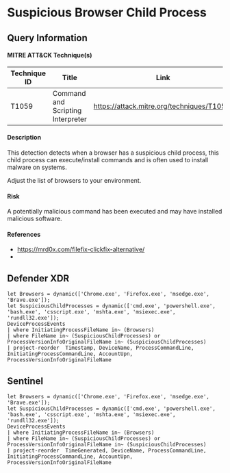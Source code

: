 # Suspicious Browser Child Process

## Query Information

#### MITRE ATT&CK Technique(s)

| Technique ID | Title    | Link    |
| ---  | --- | --- |
| T1059 | Command and Scripting Interpreter | https://attack.mitre.org/techniques/T1059/ |

#### Description
This detection detects when a browser has a suspicious child process, this child process can execute/install commands and is often used to install malware on systems.

Adjust the list of browsers to your environment.

#### Risk
A potentially malicious command has been executed and may have installed malicious software.

#### References
- https://mrd0x.com/filefix-clickfix-alternative/
- 

## Defender XDR
```KQL
let Browsers = dynamic(['Chrome.exe', 'Firefox.exe', 'msedge.exe', 'Brave.exe']);
let SuspiciousChildProcesses = dynamic(['cmd.exe', 'powershell.exe', 'bash.exe', 'csscript.exe', 'mshta.exe', 'msiexec.exe', 'rundll32.exe']);
DeviceProcessEvents
| where InitiatingProcessFileName in~ (Browsers)
| where FileName in~ (SuspiciousChildProcesses) or ProcessVersionInfoOriginalFileName in~ (SuspiciousChildProcesses)
| project-reorder  Timestamp, DeviceName, ProcessCommandLine, InitiatingProcessCommandLine, AccountUpn, ProcessVersionInfoOriginalFileName

```

## Sentinel
```KQL
let Browsers = dynamic(['Chrome.exe', 'Firefox.exe', 'msedge.exe', 'Brave.exe']);
let SuspiciousChildProcesses = dynamic(['cmd.exe', 'powershell.exe', 'bash.exe', 'csscript.exe', 'mshta.exe', 'msiexec.exe', 'rundll32.exe']);
DeviceProcessEvents
| where InitiatingProcessFileName in~ (Browsers)
| where FileName in~ (SuspiciousChildProcesses) or ProcessVersionInfoOriginalFileName in~ (SuspiciousChildProcesses)
| project-reorder  TimeGenerated, DeviceName, ProcessCommandLine, InitiatingProcessCommandLine, AccountUpn, ProcessVersionInfoOriginalFileName
```
